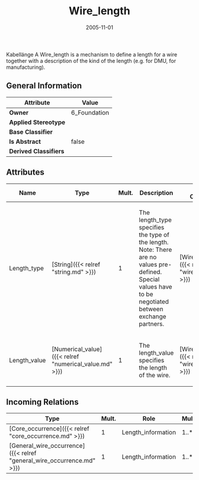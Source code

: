 ﻿---
title: Wire_length
toc: false
type: specs
date: "2005-11-01"
draft: false
specification: KBL
version: 2.3.sr1
documentType: "Recommendation"
elementType: Class
classes:
  - Wire_length
menu_name: kbl-2.3.sr1
---
<p>Kabellänge  A Wire_length is a mechanism to define a length for a wire together with a description of the kind of the length (e.g. for DMU, for manufacturing).</p>

## General Information

| Attribute               | Value |
|-------------------------|-------|
| **Owner**               | 6_Foundation |
| **Applied Stereotype**  |   |
| **Base Classifier**     |   |
| **Is Abstract**         | false |
| **Derived Classifiers** |   |

## Attributes
|  Name  |  Type  |  Mult.  |  Description  |  Owning Classifier  |
|--------|--------|---------|---------------|--------------|
|Length_type | [String]({{< relref "string.md" >}}) | 1 | <p>The length_type specifies the type of the length. Note: There are no values pre-defined. Special values have to be negotiated between exchange partners.</p> | [Wire_length]({{< relref "wire_length.md" >}}) |
|Length_value | [Numerical_value]({{< relref "numerical_value.md" >}}) | 1 | <p>The length_value specifies the length of the wire. </p> | [Wire_length]({{< relref "wire_length.md" >}}) |

##  Incoming Relations
|    Type  |   Mult.  |   Role    |   Mult.   |   Description  |
|----------|----------|-----------|-----------|----------------|
| [Core_occurrence]({{< relref "core_occurrence.md" >}}) | 1 | Length_information | 1..* |  |
| [General_wire_occurrence]({{< relref "general_wire_occurrence.md" >}}) | 1 | Length_information | 1..* |  |

